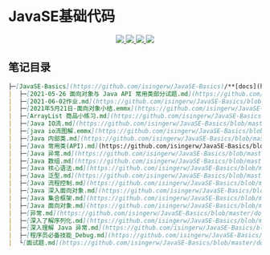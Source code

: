 # JavaSE基础代码

<p align="center">
    <a href="https://github.com/isingerw/JavaSE-Basics/issues">
        <img src="https://img.shields.io/github/issues/isingerw/JavaSE-Basics?style=for-the-badge">
    </a>
    <a href="https://github.com/isingerw/JavaSE-Basics/blob/master/LICENSE">
        <img src="https://img.shields.io/github/license/isingerw/JavaSE-Basics?style=for-the-badge">
    </a>
    <a href="https://github.com/isingerw/JavaSE-Basics/stargazers">
        <img src="https://img.shields.io/github/forks/isingerw/JavaSE-Basics?style=for-the-badge">
    </a>
        <a href="https://github.com/isingerw/JavaSE-Basics/network/members">
        <img src="https://img.shields.io/github/stars/isingerw/JavaSE-Basics?style=for-the-badge">
    </a>
</p>



## 笔记目录
```markdown
├─[JavaSE-Basics](https://github.com/isingerw/JavaSE-Basics)/**[docs](https://github.com/isingerw/JavaSE-Basics/tree/master/docs)**/
|  ├─[2021-05-26 面向对象与 Java API 常用类部分试题.md](https://github.com/isingerw/JavaSE-Basics/blob/master/docs/2021-05-26%20%E9%9D%A2%E5%90%91%E5%AF%B9%E8%B1%A1%E4%B8%8E%20Java%20API%20%E5%B8%B8%E7%94%A8%E7%B1%BB%E9%83%A8%E5%88%86%E8%AF%95%E9%A2%98.md)
|  ├─[2021-06-02作业.md](https://github.com/isingerw/JavaSE-Basics/blob/master/docs/2021-06-02%E4%BD%9C%E4%B8%9A.md)
|  ├─[2021年5月21日-面向对象小结.emmx](https://github.com/isingerw/JavaSE-Basics/blob/master/docs/2021%E5%B9%B45%E6%9C%8821%E6%97%A5-%E9%9D%A2%E5%90%91%E5%AF%B9%E8%B1%A1%E5%B0%8F%E7%BB%93.emmx)
|  ├─[ArrayList 商品小练习.md](https://github.com/isingerw/JavaSE-Basics/blob/master/docs/ArrayList%20%E5%95%86%E5%93%81%E5%B0%8F%E7%BB%83%E4%B9%A0.md)
|  ├─[Java IO流.md](https://github.com/isingerw/JavaSE-Basics/blob/master/docs/Java%20IO%E6%B5%81.md)
|  ├─[java io流图解.emmx](https://github.com/isingerw/JavaSE-Basics/blob/master/docs/java%20io%E6%B5%81%E5%9B%BE%E8%A7%A3.emmx)
|  ├─[Java 内部类.md](https://github.com/isingerw/JavaSE-Basics/blob/master/docs/Java%20%E5%86%85%E9%83%A8%E7%B1%BB.md)
|  ├─[Java 常用类(API).md](https://github.com/isingerw/JavaSE-Basics/blob/master/docs/Java%20%E5%B8%B8%E7%94%A8%E7%B1%BB(API).md)
|  ├─[Java 异常.md](https://github.com/isingerw/JavaSE-Basics/blob/master/docs/Java%20%E5%BC%82%E5%B8%B8.md)
|  ├─[Java 数组.md](https://github.com/isingerw/JavaSE-Basics/blob/master/docs/Java%20%E6%95%B0%E7%BB%84.md)
|  ├─[Java 核心语法.md](https://github.com/isingerw/JavaSE-Basics/blob/master/docs/Java%20%E6%A0%B8%E5%BF%83%E8%AF%AD%E6%B3%95.md)
|  ├─[Java 泛型.md](https://github.com/isingerw/JavaSE-Basics/blob/master/docs/Java%20%E6%B3%9B%E5%9E%8B.md)
|  ├─[Java 流程控制.md](https://github.com/isingerw/JavaSE-Basics/blob/master/docs/Java%20%E6%B5%81%E7%A8%8B%E6%8E%A7%E5%88%B6.md)
|  ├─[Java 深入面向对象.md](https://github.com/isingerw/JavaSE-Basics/blob/master/docs/Java%20%E6%B7%B1%E5%85%A5%E9%9D%A2%E5%90%91%E5%AF%B9%E8%B1%A1.md)
|  ├─[Java 集合框架.md](https://github.com/isingerw/JavaSE-Basics/blob/master/docs/Java%20%E9%9B%86%E5%90%88%E6%A1%86%E6%9E%B6.md)
|  ├─[Java 面向对象.md](https://github.com/isingerw/JavaSE-Basics/blob/master/docs/Java%20%E9%9D%A2%E5%90%91%E5%AF%B9%E8%B1%A1.md)
|  ├─[异常.md](https://github.com/isingerw/JavaSE-Basics/blob/master/docs/%E5%BC%82%E5%B8%B8.md)
|  ├─[深入了解序列化.md](https://github.com/isingerw/JavaSE-Basics/blob/master/docs/%E6%B7%B1%E5%85%A5%E4%BA%86%E8%A7%A3%E5%BA%8F%E5%88%97%E5%8C%96.md)
|  ├─[深入理解 Java 异常.md](https://github.com/isingerw/JavaSE-Basics/blob/master/docs/%E6%B7%B1%E5%85%A5%E7%90%86%E8%A7%A3%20Java%20%E5%BC%82%E5%B8%B8.md)
|  ├─[程序员必备技能_Debug.md](https://github.com/isingerw/JavaSE-Basics/blob/master/docs/%E7%A8%8B%E5%BA%8F%E5%91%98%E5%BF%85%E5%A4%87%E6%8A%80%E8%83%BD_Debug.md)
|  └[面试题.md](https://github.com/isingerw/JavaSE-Basics/blob/master/docs/%E9%9D%A2%E8%AF%95%E9%A2%98.md)
```
